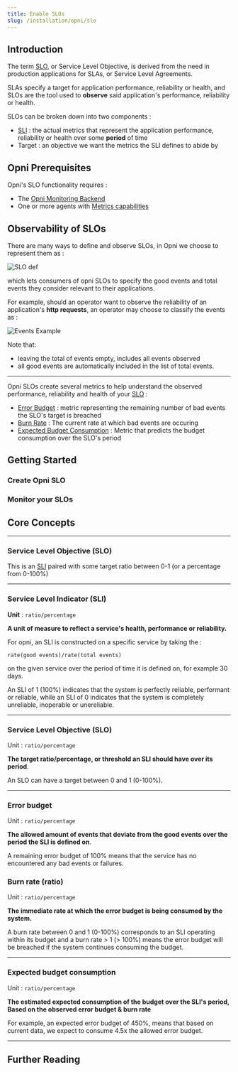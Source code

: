 ```yaml
---
title: Enable SLOs
slug: /installation/opni/slo
---
```


## Introduction

The term [SLO](#service-level-objective-slo), or Service Level Objective, is derived from the need in production applications for SLAs, or Service Level Agreements.

SLAs specify a target for application performance, reliability or health, and SLOs are the tool used to **observe**
said application's performance, reliability or health.

SLOs can be broken down into two components :

- [SLI](#service-level-indicator-sli) : the actual metrics that represent the application performance, reliability or health over some **period** of time
- Target : an objective we want the metrics the SLI defines to abide by

## Opni Prerequisites

Opni's SLO functionality requires :

- The [Opni Monitoring Backend](#TODO-LINK)
- One or more agents with [Metrics capabilities](#TODO-LINK)
<!---
TODO: - the [Opni Alerting Backend] to forward the alerts produced by SLOs
--->

## Observability of SLOs

There are many ways to define and observe SLOs, in Opni we choose to represent them as :

![SLO def](/img/slo_def.png)

which lets consumers of opni SLOs to specify the good events and total events they consider relevant
to their applications.

For example, should an operator want to observe the reliability of an application's <b>http requests</b>,
an operator may choose to classify the events as :

![Events Example](/img/events_example.png)

Note that:

- leaving the total of events empty, includes all events observed
- all good events are automatically included in the list of total events.

<hr/>

Opni SLOs create several metrics to help understand the observed performance, reliability and health
of your [SLO](#service-level-objective-slo) :

- [Error Budget](#error-budget) : metric representing the remaining number of bad events the SLO's target is breached
- [Burn Rate](#burn-rate-ratio) : The current rate at which bad events are occuring
- [Expected Budget Consumption](#expected-budget-consumption) : Metric that predicts the budget consumption over the SLO's period

## Getting Started

<!---
TODO: actual "tutorial"
--->

### Create Opni SLO

<!---
TODO:
--->

### Monitor your SLOs

<!---
TODO:
--->

## Core Concepts

<!---
TODO: add images
--->

<hr/>

### Service Level Objective (SLO)

This is an [SLI](#service-level-indicator-sli) paired with some target ratio between 0-1 (or a percentage from 0-100%)

<hr/>

### Service Level Indicator (SLI)

**Unit** : `ratio/percentage`

**A unit of measure to reflect a service's health, performance or reliability.**

For opni, an SLI is constructed on a specific service by taking the :

```
rate(good events)/rate(total events)
```

on the given service over the period of time it is defined on, for example 30 days.

An SLI of 1 (100%) indicates that the system is perfectly reliable, performant or reliable, while an SLI
of 0 indicates that the system is completely unreliable, inoperable or unereliable.

<hr/>

### Service Level Objective (SLO)

Unit : `ratio/percentage`

**The target ratio/percentage, or threshold an SLI should have over its period**.

An SLO can have a target between 0 and 1 (0-100%).

<hr/>

### Error budget

Unit : `ratio/percentage`

**The allowed amount of events that deviate from the good events over the period the SLI is defined on**.

A remaining error budget of 100% means that the service has no encountered any bad events or failures.

### Burn rate (ratio)

Unit : `ratio/percentage`

**The immediate rate at which the error budget is being consumed by the system.**

A burn rate between 0 and 1 (0-100%) corresponds to an SLI operating within its budget and a burn rate > 1 (> 100%) means the error budget
will be breached if the system continues consuming the budget.

<hr/>

### Expected budget consumption

Unit : `ratio/percentage`

**The estimated expected consumption of the budget over the SLI's period, Based on the observed error budget & burn rate**

For example, an expected error budget of 450%, means that based on current data, we expect to consume 4.5x the allowed error budget.

<hr/>

## Further Reading
